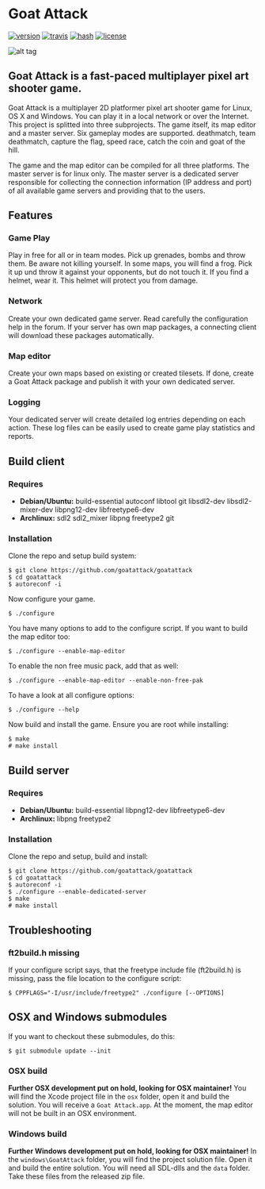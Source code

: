 # Goat Attack

[![version](https://img.shields.io/badge/version-0.5.0--dev-lightgrey.svg)](https://github.com/goatattack/goatattack/blob/next/ChangeLog)
[![travis](https://img.shields.io/travis/goatattack/goatattack.svg)](https://travis-ci.org/goatattack/goatattack)
[![hash](https://img.shields.io/badge/base.pak-6eb83f511bd2fa94-orange.svg)](https://github.com/goatattack/goatattack/tree/next/data/free)
[![license](https://img.shields.io/github/license/goatattack/goatattack.svg)](https://github.com/goatattack/goatattack/blob/next/COPYING)

![alt tag](https://raw.githubusercontent.com/goatattack/goatattack/master/pictures/goatattack1.png)

## Goat Attack is a fast-paced multiplayer pixel art shooter game.
Goat Attack is a multiplayer 2D platformer pixel art shooter game for Linux, OS X and Windows. You can play it in a local network or over the Internet. This project is splitted into three subprojects. The game itself, its map editor and a master server. Six gameplay modes are supported. deathmatch, team deathmatch, capture the flag, speed race, catch the coin and goat of the hill.

The game and the map editor can be compiled for all three platforms. The master server is for linux only. The master server is a dedicated server responsible for collecting the connection information (IP address and port) of all available game servers and providing that to the users.

## Features
### Game Play
Play in free for all or in team modes. Pick up grenades, bombs and throw them. Be aware not killing yourself. In some maps, you will find a frog. Pick it up und throw it against your opponents, but do not touch it. If you find a helmet, wear it. This helmet will protect you from damage.

### Network
Create your own dedicated game server. Read carefully the configuration help in the forum. If your server has own map packages, a connecting client will download these packages automatically.

### Map editor
Create your own maps based on existing or created tilesets. If done, create a Goat Attack package and publish it with your own dedicated server.

### Logging
Your dedicated server will create detailed log entries depending on each action. These log files can be easily used to create game play statistics and reports.

## Build client
### Requires
* **Debian/Ubuntu:** build-essential autoconf libtool git libsdl2-dev libsdl2-mixer-dev libpng12-dev libfreetype6-dev
* **Archlinux:** sdl2 sdl2_mixer libpng freetype2 git

### Installation
Clone the repo and setup build system:
```
$ git clone https://github.com/goatattack/goatattack
$ cd goatattack
$ autoreconf -i
```
Now configure your game. 
```
$ ./configure
```
You have many options to add to the configure script. If you want to build the map editor too:
```
$ ./configure --enable-map-editor
```
To enable the non free music pack, add that as well:
```
$ ./configure --enable-map-editor --enable-non-free-pak
```
To have a look at all configure options:
```
$ ./configure --help
```
Now build and install the game. Ensure you are root while installing:
```
$ make
# make install
```

## Build server
### Requires
* **Debian/Ubuntu:** build-essential libpng12-dev libfreetype6-dev
* **Archlinux:** libpng freetype2

### Installation
Clone the repo and setup, build and install:
```
$ git clone https://github.com/goatattack/goatattack
$ cd goatattack
$ autoreconf -i
$ ./configure --enable-dedicated-server
$ make
# make install
```
## Troubleshooting
### ft2build.h missing
If your configure script says, that the freetype include file (ft2build.h) is missing, pass the file location to the configure script:
```
$ CPPFLAGS="-I/usr/include/freetype2" ./configure [--OPTIONS]
```
## OSX and Windows submodules
If you want to checkout these submodules, do this:
```
$ git submodule update --init
```
### OSX build
**Further OSX development put on hold, looking for OSX maintainer!**
You will find the Xcode project file in the `osx` folder, open it and build the solution. You will receive a `Goat Attack.app`. At the moment, the map editor will not be built in an OSX environment.

### Windows build
**Further Windows development put on hold, looking for OSX maintainer!**
In the `windows\GoatAttack` folder, you will find the project solution file. Open it and build the entire solution. You will need all SDL-dlls and the `data` folder. Take these files from the released zip file.
